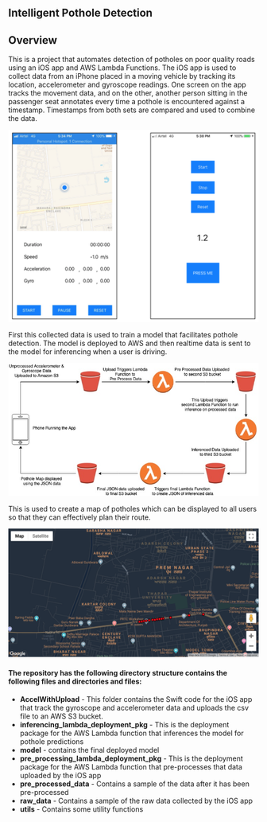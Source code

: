 
## Intelligent Pothole Detection
## Overview

This is a project that automates detection of potholes on poor quality roads using an iOS app and AWS Lambda Functions. The iOS app is used to collect data from an iPhone placed in a moving vehicle by tracking its location, accelerometer and gyroscope readings. One screen on the app tracks the movement data, and on the other, another person sitting in the passenger seat annotates every time a pothole is encountered against a timestamp. Timestamps from both sets are compared and used to combine the data.



<img src="https://github.com/aneeshjain/Pothole-Detection/blob/master/pics/App_screens.png" width="600" class="center">


First this collected data is used to train a model that facilitates pothole detection. The model is deployed to AWS and then realtime data is sent to the model for inferencing when a user is driving. 


<img src="https://github.com/aneeshjain/Pothole-Detection/blob/master/pics/Process%20Flow.jpg" width="600" class="center">


This is used to create a map of potholes which can be displayed to all users so that they can effectively plan their route.

<img src="https://github.com/aneeshjain/Pothole-Detection/blob/master/pics/map.png" width="600" class="center">


#### The repository has the following directory structure contains the following files and directories and files:

* **AccelWithUpload** - This folder contains the Swift code for the iOS app that track the gyroscope and accelerometer data and uploads the csv file to an AWS S3 bucket.
* **inferencing_lambda_deployment_pkg** - This is the deployment package for the AWS Lambda function that inferences the model for pothole predictions
* **model** - contains the final deployed model
* **pre_processing_lambda_deployment_pkg** - This is the deployment package for the AWS Lambda function that pre-processes that data uploaded by the iOS app
* **pre_processed_data** - Contains a sample of the data after it has been pre-processed
* **raw_data** - Contains a sample of the raw data collected by the iOS app
* **utils** - Contains some utility functions



